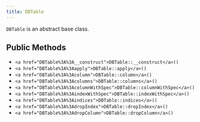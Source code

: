 ```yaml
---
title: DBTable
---
```


`DBTable` is an abstract base class.

## Public Methods

* `<a href="DBTable%3A%3A__construct">DBTable::__construct</a>()`
* `<a href="DBTable%3A%3Aapply">DBTable::apply</a>()`
* `<a href="DBTable%3A%3Acolumn">DBTable::column</a>()`
* `<a href="DBTable%3A%3Acolumns">DBTable::columns</a>()`
* `<a href="DBTable%3A%3AcolumnWithSpec">DBTable::columnWithSpec</a>()`
* `<a href="DBTable%3A%3AindexWithSpec">DBTable::indexWithSpec</a>()`
* `<a href="DBTable%3A%3Aindices">DBTable::indices</a>()`
* `<a href="DBTable%3A%3AdropIndex">DBTable::dropIndex</a>()`
* `<a href="DBTable%3A%3AdropColumn">DBTable::dropColumn</a>()`

